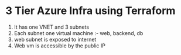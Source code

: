 # 3 Tier Azure Infra using Terraform
1) It has one VNET and 3 subnets
2) Each subnet one virtual machine :- web, backend, db
3) web subnet is exposed to internet 
4) Web vm is accessible by the public IP